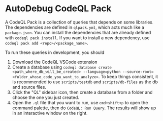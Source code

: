 # AutoDebug CodeQL Pack

A CodeQL Pack is a collection of queries that depends on some libraries. The dependencies are defined in `qlpack.yml`, which acts much like a `package.json`. You can install the dependencies that are already defined with `codeql pack install`. If you want to install a new dependency, use `codeql pack add <repo>/<package_name>`.

To run these queries in development, you should

1. Download the CodeQL VSCode extension
2. Create a database using `codeql database create <path_where_db_will_be_created> --language=python --source-root=<folder_whose_code_you_want_to_analyze>`. To keep things consistent, it is recommended to use `scripts/testdb` and `scripts/db-files` as the db and source files.
3. Click the "QL" sidebar icon, then create a database from a folder and choose the one you just created.
4. Open the `.ql` file that you want to run, use `cmd+shift+p` to open the command palette, then do `CodeQL: Run Query`. The results will show up in an interactive window on the right.
